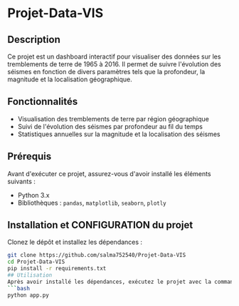 # Projet-Data-VIS
## Description
Ce projet est un dashboard interactif pour visualiser des données sur les tremblements de terre de 1965 à 2016. Il permet de suivre l'évolution des séismes en fonction de divers paramètres tels que la profondeur, la magnitude et la localisation géographique.
## Fonctionnalités
- Visualisation des tremblements de terre par région géographique
- Suivi de l'évolution des séismes par profondeur au fil du temps
- Statistiques annuelles sur la magnitude et la localisation des séismes
## Prérequis
Avant d'exécuter ce projet, assurez-vous d'avoir installé les éléments suivants :
- Python 3.x
- Bibliothèques : `pandas`, `matplotlib`, `seaborn`, `plotly`
## Installation et CONFIGURATION du projet 
Clonez le dépôt et installez les dépendances :
```bash
git clone https://github.com/salma752540/Projet-Data-VIS
cd Projet-Data-VIS
pip install -r requirements.txt
## Utilisation
Après avoir installé les dépendances, exécutez le projet avec la commande suivante :
```bash
python app.py
